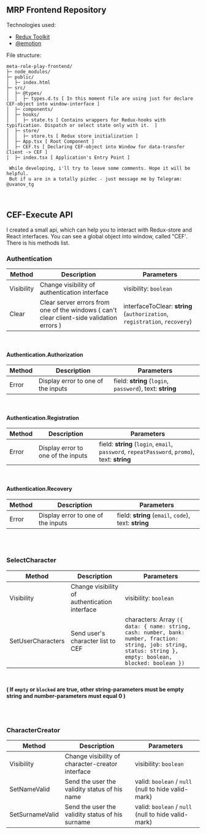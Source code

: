 ## MRP Frontend Repository

Technologies used: 
- [Redux Toolkit](https://redux-toolkit.js.org/usage/usage-guide)
- [@emotion](https://emotion.sh/docs/styled)

File structure: 
```
meta-role-play-frontend/
├─ node_modules/
├─ public/
│  ├─ index.html
├─ src/
│  ├─ @types/
│  │  ├─ types.d.ts [ In this moment file are using just for declare CEF-object into window-interface ]
│  ├─ components/
│  ├─ hooks/
│  │  ├─ state.ts [ Contains wrappers for Redux-hooks with typification. Dispatch or select state only with it.  ]
│  ├─ store/
│  │  ├─ store.ts [ Redux store initialization ] 
│  ├─ App.tsx [ Root Component ] 
│  ├─ CEF.ts [ Declaring CEF-object into Window for data-transfer Client -> CEF ] 
│  ├─ index.tsx [ Application's Entry Point ]
```

```
 While developing, i'll try to leave some comments. Hope it will be helpful.
 But if u are in a totally pizdec - just message me by Telegram: @uvanov_tg
```

<br>

## CEF-Execute API 
I created a small api, which can help you to interact with Redux-store and React interfaces. 
You can see a global object into window, called "CEF'. There is his methods list. 

### Authentication

| Method | Description | Parameters |   
| --- | --- | --- |   
| Visibility | Change visibility of authentication interface | visibility: `boolean` |
| Clear | Clear server errors from one of the windows ( can't clear client-side validation errors ) | interfaceToClear: **string** (`authorization`, `registration`, `recovery`)|

<br>

#### Authentication.Authorization

| Method | Description | Parameters |   
|---|---|---|
| Error | Display error to one of the inputs | field: **string** (`login`, `password`), text: **string**| 

<br>

#### Authentication.Registration

| Method | Description | Parameters |   
|---|---|---|
| Error | Display error to one of the inputs | field: **string** (`login`, `email`, `password`, `repeatPassword`, `promo`), text: **string**| 

<br>

#### Authentication.Recovery

| Method | Description | Parameters |   
|---|---|---|
| Error | Display error to one of the inputs | field: **string** (`email`, `code`), text: **string**| 

<br><br>

### SelectCharacter

| Method | Description | Parameters |   
| --- | --- | --- |   
| Visibility | Change visibility of authentication interface | visibility: `boolean` |
| SetUserCharacters | Send user's character list to CEF | characters: Array `({ data: { name: string, cash: number, bank: number, fraction: string, job: string, status: string }, empty: boolean, blocked: boolean })` |
<br>

**( If `empty` or `blocked` are true, other string-parameters must be empty string and number-parameters must equal 0  )**

<br><br>

### CharacterCreator

| Method | Description | Parameters |   
| --- | --- | --- |   
| Visibility | Change visibility of character-creator interface | visibility: `boolean` |
| SetNameValid | Send the user the validity status of his name  | valid: `boolean` / `null` (null to hide valid-mark) |
| SetSurnameValid | Send the user the validity status of his surname | valid: `boolean` / `null` (null to hide valid-mark) |
<br>